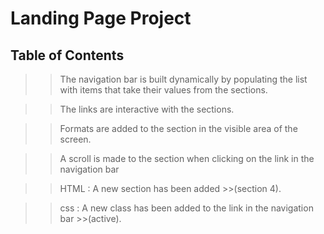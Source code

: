 # Landing Page Project

## Table of Contents

>>The navigation bar is built dynamically by populating the list with items that take their values from the sections.

>>The links are interactive with the sections.

>>Formats are added to the section in the visible area of the screen.

>>A scroll is made to the section when clicking on the link in the navigation bar

>>HTML : A new section has been added >>(section 4).

>>css  : A new class has been added to the link in the navigation bar >>(active).


